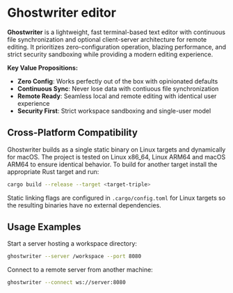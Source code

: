 # Ghostwriter editor

**Ghostwriter** is a lightweight, fast terminal-based text editor with continuous file synchronization and optional client-server architecture for remote editing. It prioritizes zero-configuration operation, blazing performance, and strict security sandboxing while providing a modern editing experience.

**Key Value Propositions:**
- **Zero Config**: Works perfectly out of the box with opinionated defaults
- **Continuous Sync**: Never lose data with contiuous file synchronization
- **Remote Ready**: Seamless local and remote editing with identical user experience
- **Security First**: Strict workspace sandboxing and single-user model

## Cross-Platform Compatibility

Ghostwriter builds as a single static binary on Linux targets and dynamically for macOS. The project is tested on Linux x86_64, Linux ARM64 and macOS ARM64 to ensure identical behavior. To build for another target install the appropriate Rust target and run:

```bash
cargo build --release --target <target-triple>
```

Static linking flags are configured in `.cargo/config.toml` for Linux targets so the resulting binaries have no external dependencies.

## Usage Examples

Start a server hosting a workspace directory:

```bash
ghostwriter --server /workspace --port 8080
```

Connect to a remote server from another machine:

```bash
ghostwriter --connect ws://server:8080
```
